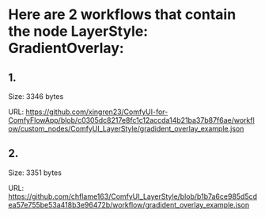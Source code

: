 # Here are 2 workflows that contain the node LayerStyle: GradientOverlay:

## 1. 

Size: 3346 bytes

URL: https://github.com/xingren23/ComfyUI-for-ComfyFlowApp/blob/c0305dc8217e8fc1c12accda14b21ba37b87f6ae/workflow/custom_nodes/ComfyUI_LayerStyle/gradident_overlay_example.json

## 2. 

Size: 3351 bytes

URL: https://github.com/chflame163/ComfyUI_LayerStyle/blob/b1b7a6ce985d5cdea57e755be53a418b3e96472b/workflow/gradident_overlay_example.json

